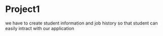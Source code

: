 # Project1
we have to create student information and job history 
so that student can easily intract with our application 
